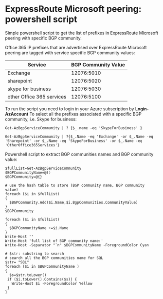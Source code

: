 <properties
   pageTitle="ExpressRoute Microsoft peering: powershell script to get the list of prefixes associated with BGP Community"
   description="ExpressRoute Microsoft peering: powershell script to get the list of prefixes associated with BGP Community"
   services=""
   documentationCenter="na"
   authors="fabferri"
   manager=""
   editor=""/>

<tags
   ms.service="Azure-ExpressRoute-Microsoft peering"
   ms.devlang="powershell"
   ms.topic="script"
   ms.tgt_pltfrm="na"
   ms.workload="na"
   ms.date="05/01/2018"
   ms.author="fabferri" />

# ExpressRoute Microsoft peering: powershell script
Simple powershell script to get the list of prefixes in ExpressRoute Microsoft peering with specific BGP community.

Office 365 IP prefixes that are advertised over ExpressRoute Microsoft peering are tagged with service specific BGP community values:


| Service                  | BGP Community Value |
|--------------------------|---------------------|
| Exchange                 | 12076:5010          |
| sharepoint               | 12076:5020          |
| skype for business       | 12076:5030          |
| other Office 365 services| 12076:5100          |


To run the script you need to login in your Azure subscription by **Login-AzAccount**
To select all the prefixes associated with a specific BGP community, i.e. Skype for business:

```console
Get-AzBgpServiceCommunity | ? {$_.name -eq 'SkypeForBusiness' }

Get-AzBgpServiceCommunity | ?{$_.Name -eq 'Exchange' -or $_.Name -eq 'Sharepoint' -or $_.Name -eq 'SkypeForBusiness' -or $_.Name -eq 'OtherOffice365Services'}

```

Powershell script to extract BGP communities names and BGP community value:

```console
$fullList=Get-AzBgpServiceCommunity 
$BGPCommunityName=@()
$BGPCommunity=@{}

# use the hash table to store (BGP community name, BGP community value)
foreach ($i in $fullList)
{
  $BGPCommunity.Add($i.Name,$i.BgpCommunities.CommunityValue)
} 
$BGPCommunity

foreach ($i in $fullList)
{
  $BGPCommunityName +=$i.Name
} 
Write-Host ''
Write-Host 'full list of BGP community name:'
Write-Host -Separator "`n" $BGPCommunityName -ForegroundColor Cyan

# $str: substring to search
# search all the BGP communities name for SQL
$str= "SQL"
foreach ($i in $BGPCommunityName )
{
  $s=$str.toLower()
 if ($i.toLower().Contains($s)) { 
   Write-Host $i -ForegroundColor Yellow
 }
}
```